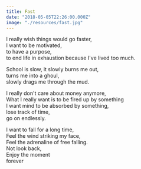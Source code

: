 ```yaml
---
title: Fast
date: "2018-05-05T22:26:00.000Z"
image: "./resources/fast.jpg"
---
```


I really wish things would go faster,  
I want to be motivated,  
to have a purpose,  
to end life in exhaustion because I've lived too much.

School is slow, it slowly burns me out,  
turns me into a ghoul,  
slowly drags me through the mud.

I really don't care about money anymore,  
What I really want is to be fired up by something  
I want mind to be absorbed by something,  
lose track of time,  
go on endlessly.

I want to fall for a long time,  
Feel the wind striking my face,  
Feel the adrenaline of free falling.  
Not look back,  
Enjoy the moment  
forever
